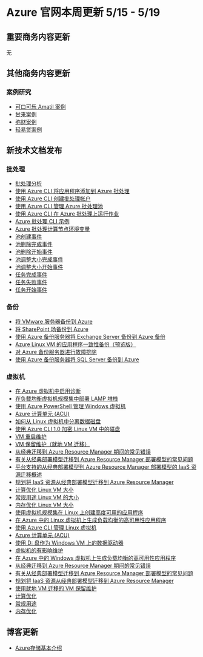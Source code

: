 <properties
	pageTitle="Azure 官网本周更新 | Azure"
    description="Azure 官网本周更新"
    services=""
    documentationCenter=""
    authors=""
    manager=""
    editor=""
    tags=""/>

<tags ms.service="weekly-updates" ms.date="" wacn.date="" wacn.lang="cn"/>

# Azure 官网本周更新 5/15 - 5/19
## 重要商务内容更新
无

## 其他商务内容更新
### 案例研究
<ul>
<li><a id='weekly-updates-5-22_partnerancasestudy-coca-cola-amatil' href='/partnerancasestudy/case-studies/coca-cola-amatil/'>可口可乐 Amatil 案例</a></li>
<li><a id='weekly-updates-5-22_partnerancasestudy-gump-come' href='/partnerancasestudy/case-studies/gump-come/'>甘来案例</a></li>
<li><a id='weekly-updates-5-22_partnerancasestudy-micai' href='/partnerancasestudy/case-studies/micai/'>弥财案例</a></li>
<li><a id='weekly-updates-5-22_partnerancasestudy-qingyidai' href='/partnerancasestudy/case-studies/qingyidai/'>轻易贷案例</a></li>
</ul>


## 新技术文档发布
### 批处理
<ul>
<li><a id='weekly-updates-5-22_documentation-batch-analytics' href='/documentation/articles/batch-analytics/'>批处理分析</a></li>
<li><a id='weekly-updates-5-22_documentation-batch-cli-sample-add-application' href='/documentation/articles/batch-cli-sample-add-application/'>使用 Azure CLI 将应用程序添加到 Azure 批处理</a></li>
<li><a id='weekly-updates-5-22_documentation-batch-cli-sample-create-account' href='/documentation/articles/batch-cli-sample-create-account/'>使用 Azure CLI 创建批处理帐户</a></li>
<li><a id='weekly-updates-5-22_documentation-batch-cli-sample-manage-pool' href='/documentation/articles/batch-cli-sample-manage-pool/'>使用 Azure CLI 管理 Azure 批处理池</a></li>
<li><a id='weekly-updates-5-22_documentation-batch-cli-sample-run-job' href='/documentation/articles/batch-cli-sample-run-job/'>使用 Azure CLI 在 Azure 批处理上运行作业</a></li>
<li><a id='weekly-updates-5-22_documentation-batch-cli-samples' href='/documentation/articles/batch-cli-samples/'>Azure 批处理 CLI 示例</a></li>
<li><a id='weekly-updates-5-22_documentation-batch-compute-node-environment-variables' href='/documentation/articles/batch-compute-node-environment-variables/'>Azure 批处理计算节点环境变量</a></li>
<li><a id='weekly-updates-5-22_documentation-batch-pool-create-event' href='/documentation/articles/batch-pool-create-event/'>池创建事件</a></li>
<li><a id='weekly-updates-5-22_documentation-batch-pool-delete-complete-event' href='/documentation/articles/batch-pool-delete-complete-event/'>池删除完成事件</a></li>
<li><a id='weekly-updates-5-22_documentation-batch-pool-delete-start-event' href='/documentation/articles/batch-pool-delete-start-event/'>池删除开始事件</a></li>
<li><a id='weekly-updates-5-22_documentation-batch-pool-resize-complete-event' href='/documentation/articles/batch-pool-resize-complete-event/'>池调整大小完成事件</a></li>
<li><a id='weekly-updates-5-22_documentation-batch-pool-resize-start-event' href='/documentation/articles/batch-pool-resize-start-event/'>池调整大小开始事件</a></li>
<li><a id='weekly-updates-5-22_documentation-batch-task-complete-event' href='/documentation/articles/batch-task-complete-event/'>任务完成事件</a></li>
<li><a id='weekly-updates-5-22_documentation-batch-task-fail-event' href='/documentation/articles/batch-task-fail-event/'>任务失败事件</a></li>
<li><a id='weekly-updates-5-22_documentation-batch-task-start-event' href='/documentation/articles/batch-task-start-event/'>任务开始事件</a></li>
</ul>

### 备份
<ul>
<li><a id='weekly-updates-5-22_documentation-backup-azure-backup-server-vmware' href='/documentation/articles/backup-azure-backup-server-vmware/'>将 VMware 服务器备份到 Azure</a></li>
<li><a id='weekly-updates-5-22_documentation-backup-azure-backup-sharepoint-mabs' href='/documentation/articles/backup-azure-backup-sharepoint-mabs/'>将 SharePoint 场备份到 Azure</a></li>
<li><a id='weekly-updates-5-22_documentation-backup-azure-exchange-mabs' href='/documentation/articles/backup-azure-exchange-mabs/'>使用 Azure 备份服务器将 Exchange Server 备份到 Azure 备份</a></li>
<li><a id='weekly-updates-5-22_documentation-backup-azure-linux-app-consistent' href='/documentation/articles/backup-azure-linux-app-consistent/'>Azure Linux VM 的应用程序一致性备份（预览版）</a></li>
<li><a id='weekly-updates-5-22_documentation-backup-azure-mabs-troubleshoot' href='/documentation/articles/backup-azure-mabs-troubleshoot/'>对 Azure 备份服务器进行故障排除</a></li>
<li><a id='weekly-updates-5-22_documentation-backup-azure-sql-mabs' href='/documentation/articles/backup-azure-sql-mabs/'>使用 Azure 备份服务器将 SQL Server 备份到 Azure</a></li>
</ul>

### 虚拟机
<ul>
<li><a id='weekly-updates-5-22_documentation-virtual-machines-dotnet-diagnostics' href='/documentation/articles/virtual-machines-dotnet-diagnostics/'>在 Azure 虚拟机中启用诊断</a></li>
<li><a id='weekly-updates-5-22_documentation-virtual-machines-linux-cli-sample-create-vm-lamp' href='/documentation/articles/virtual-machines-linux-cli-sample-create-vm-lamp/'>在负载均衡虚拟机规模集中部署 LAMP 堆栈</a></li>
<li><a id='weekly-updates-5-22_documentation-virtual-machines-windows-tutorial-manage-vm' href='/documentation/articles/virtual-machines-windows-tutorial-manage-vm/'>使用 Azure PowerShell 管理 Windows 虚拟机</a></li>
<li><a id='weekly-updates-5-22_documentation-virtual-machines-linux-acu' href='/documentation/articles/virtual-machines-linux-acu/'>Azure 计算单元 (ACU)</a></li>
<li><a id='weekly-updates-5-22_documentation-virtual-machines-linux-detach-disk' href='/documentation/articles/virtual-machines-linux-detach-disk/'>如何从 Linux 虚拟机中分离数据磁盘</a></li>
<li><a id='weekly-updates-5-22_documentation-virtual-machines-linux-encrypt-disks-nodejs' href='/documentation/articles/virtual-machines-linux-encrypt-disks-nodejs/'>使用 Azure CLI 1.0 加密 Linux VM 中的磁盘</a></li>
<li><a id='weekly-updates-5-22_documentation-virtual-machines-linux-impactful-maintenance' href='/documentation/articles/virtual-machines-linux-impactful-maintenance/'>VM 重启维护</a></li>
<li><a id='weekly-updates-5-22_documentation-virtual-machines-linux-maintenance-in-place' href='/documentation/articles/virtual-machines-linux-maintenance-in-place/'>VM 保留维护（就地 VM 迁移）</a></li>
<li><a id='weekly-updates-5-22_documentation-virtual-machines-linux-migration-classic-resource-manager-errors' href='/documentation/articles/virtual-machines-linux-migration-classic-resource-manager-errors/'>从经典迁移到 Azure Resource Manager 期间的常见错误</a></li>
<li><a id='weekly-updates-5-22_documentation-virtual-machines-linux-migration-classic-resource-manager-faq' href='/documentation/articles/virtual-machines-linux-migration-classic-resource-manager-faq/'>有关从经典部署模型迁移到 Azure Resource Manager 部署模型的常见问题</a></li>
<li><a id='weekly-updates-5-22_documentation-virtual-machines-linux-migration-classic-resource-manager-overview' href='/documentation/articles/virtual-machines-linux-migration-classic-resource-manager-overview/'>平台支持的从经典部署模型到 Azure Resource Manager 部署模型的 IaaS 资源迁移概述</a></li>
<li><a id='weekly-updates-5-22_documentation-virtual-machines-linux-migration-classic-resource-manager-plan' href='/documentation/articles/virtual-machines-linux-migration-classic-resource-manager-plan/'>规划将 IaaS 资源从经典部署模型迁移到 Azure Resource Manager</a></li>
<li><a id='weekly-updates-5-22_documentation-virtual-machines-linux-sizes-compute' href='/documentation/articles/virtual-machines-linux-sizes-compute/'>计算优化 Linux VM 大小</a></li>
<li><a id='weekly-updates-5-22_documentation-virtual-machines-linux-sizes-general' href='/documentation/articles/virtual-machines-linux-sizes-general/'>常规用途 Linux VM 的大小</a></li>
<li><a id='weekly-updates-5-22_documentation-virtual-machines-linux-sizes-memory' href='/documentation/articles/virtual-machines-linux-sizes-memory/'>内存优化 Linux VM 大小</a></li>
<li><a id='weekly-updates-5-22_documentation-virtual-machines-linux-tutorial-create-vmss' href='/documentation/articles/virtual-machines-linux-tutorial-create-vmss/'>使用虚拟机规模集在 Linux 上创建高度可用的应用程序</a></li>
<li><a id='weekly-updates-5-22_documentation-virtual-machines-linux-tutorial-load-balance-nodejs' href='/documentation/articles/virtual-machines-linux-tutorial-load-balance-nodejs/'>在 Azure 中的 Linux 虚拟机上生成负载均衡的高可用性应用程序</a></li>
<li><a id='weekly-updates-5-22_documentation-virtual-machines-linux-tutorial-manage-vm' href='/documentation/articles/virtual-machines-linux-tutorial-manage-vm/'>使用 Azure CLI 管理 Linux 虚拟机</a></li>
<li><a id='weekly-updates-5-22_documentation-virtual-machines-windows-acu' href='/documentation/articles/virtual-machines-windows-acu/'>Azure 计算单元 (ACU)</a></li>
<li><a id='weekly-updates-5-22_documentation-virtual-machines-windows-change-drive-letter' href='/documentation/articles/virtual-machines-windows-change-drive-letter/'>使用 D: 盘作为 Windows VM 上的数据驱动器</a></li>
<li><a id='weekly-updates-5-22_documentation-virtual-machines-windows-impactful-maintenance' href='/documentation/articles/virtual-machines-windows-impactful-maintenance/'>虚拟机的有影响维护</a></li>
<li><a id='weekly-updates-5-22_documentation-virtual-machines-windows-load-balanced-iis-tutorial' href='/documentation/articles/virtual-machines-windows-load-balanced-iis-tutorial/'>在 Azure 中的 Windows 虚拟机上生成负载均衡的高可用性应用程序</a></li>
<li><a id='weekly-updates-5-22_documentation-virtual-machines-windows-migration-classic-resource-manager-errors' href='/documentation/articles/virtual-machines-windows-migration-classic-resource-manager-errors/'>从经典迁移到 Azure Resource Manager 期间的常见错误</a></li>
<li><a id='weekly-updates-5-22_documentation-virtual-machines-windows-migration-classic-resource-manager-faq' href='/documentation/articles/virtual-machines-windows-migration-classic-resource-manager-faq/'>有关从经典部署模型迁移到 Azure Resource Manager 部署模型的常见问题</a></li>
<li><a id='weekly-updates-5-22_documentation-virtual-machines-windows-migration-classic-resource-manager-plan' href='/documentation/articles/virtual-machines-windows-migration-classic-resource-manager-plan/'>规划将 IaaS 资源从经典部署模型迁移到 Azure Resource Manager</a></li>
<li><a id='weekly-updates-5-22_documentation-virtual-machines-windows-preserving-maintenance' href='/documentation/articles/virtual-machines-windows-preserving-maintenance/'>使用就地 VM 迁移的 VM 保留维护</a></li>
<li><a id='weekly-updates-5-22_documentation-virtual-machines-windows-sizes-compute' href='/documentation/articles/virtual-machines-windows-sizes-compute/'>计算优化</a></li>
<li><a id='weekly-updates-5-22_documentation-virtual-machines-windows-sizes-general' href='/documentation/articles/virtual-machines-windows-sizes-general/'>常规用途</a></li>
<li><a id='weekly-updates-5-22_documentation-virtual-machines-windows-sizes-memory' href='/documentation/articles/virtual-machines-windows-sizes-memory/'>内存优化</a></li>
</ul>


## 博客更新
<ul>
<li><a id='weekly-updates-5-22_blog-AzureStorageIntroduce' href='/blog/2017/05/19/AzureStorageIntroduce/'>Azure存储基本介绍</a></li>
</ul>